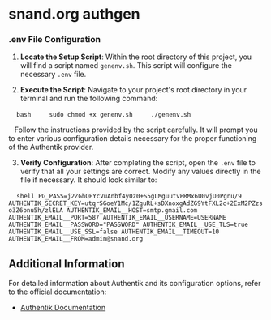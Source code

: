 # snand.org authgen
### .env File Configuration

1. **Locate the Setup Script**: Within the root directory of this project, you will find a script named `genenv.sh`. This script will configure the necessary `.env` file.

2. **Execute the Script**: Navigate to your project's root directory in your terminal and run the following command:

    ```bash
    sudo chmod +x genenv.sh
    ./genenv.sh
    ```

   Follow the instructions provided by the script carefully. It will prompt you to enter various configuration details necessary for the proper functioning of the Authentik provider.

3. **Verify Configuration**: After completing the script, open the `.env` file to verify that all your settings are correct. Modify any values directly in the file if necessary.  It should look similar to:

    ```shell
PG_PASS=j2ZGhQEYcVuAnbf4y0z0+S5gLMguutvPRMx6U0vjU0Pgnu/9
AUTHENTIK_SECRET_KEY=utqrSGoeY1Mc/1ZguRL+sDXnoxgAdZG9YtFXL2c+2ExM2PZzso3Z6bnu5h/zlELA
AUTHENTIK_EMAIL__HOST=smtp.gmail.com
AUTHENTIK_EMAIL__PORT=587
AUTHENTIK_EMAIL__USERNAME=USERNAME
AUTHENTIK_EMAIL__PASSWORD="PASSWORD"
AUTHENTIK_EMAIL__USE_TLS=true
AUTHENTIK_EMAIL__USE_SSL=false
AUTHENTIK_EMAIL__TIMEOUT=10
AUTHENTIK_EMAIL__FROM=admin@snand.org
    ```
## Additional Information

For detailed information about Authentik and its configuration options, refer to the official documentation:

- [Authentik Documentation](https://goauthentik.io/docs)



